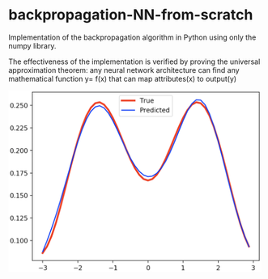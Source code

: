 # backpropagation-NN-from-scratch

Implementation of the backpropagation algorithm in Python using only the numpy library.

The effectiveness of the implementation is verified by proving the universal approximation theorem: any neural network architecture can find any mathematical function y= f(x) that can map attributes(x) to output(y)

<img src="https://github.com/marcellosicbaldi/backpropagation-NN-from-scratch/blob/main/Universal_approx_theorem.png" width="500">

